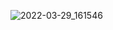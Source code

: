 ![2022-03-29_161546](https://user-images.githubusercontent.com/87978635/160594570-00807aa4-8ac2-43a2-9a0b-32ad0123d033.jpg)
